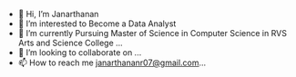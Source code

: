 - 👋 Hi, I’m Janarthanan
- 👀 I’m interested to Become a Data Analyst
- 🌱 I’m currently Pursuing Master of Science in Computer Science in RVS Arts and Science College ...
- 💞️ I’m looking to collaborate on ...
- 📫 How to reach me janarthananr07@gmail.com...

<!---
Janarthanan6119/Janarthanan6119 is a ✨ special ✨ repository because its `README.md` (this file) appears on your GitHub profile.
You can click the Preview link to take a look at your changes.
--->
